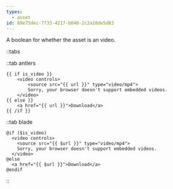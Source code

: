 ```yaml
---
types:
  - asset
id: 89e75dec-7f33-4217-b040-2c2a18de5d83
---
```

A boolean for whether the asset is an video.

::tabs

::tab antlers
```antlers
{{ if is_video }}
    <video controls>
        <source src="{{ url }}" type="video/mp4">
        Sorry, your browser doesn't support embedded videos.
    </video>
{{ else }}
    <a href="{{ url }}">Download</a>
{{ /if }}
```
::tab blade
```blade
@if ($is_video)
  <video controls>
    <source src="{{ $url }}" type="video/mp4">
    Sorry, your browser doesn't support embedded videos.
  </video>
@else
  <a href="{{ $url }}">Download</a>
@endif
```
::

